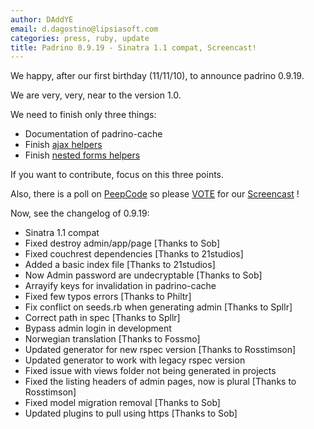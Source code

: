 ```yaml
---
author: DAddYE
email: d.dagostino@lipsiasoft.com
categories: press, ruby, update
title: Padrino 0.9.19 - Sinatra 1.1 compat, Screencast!
---
```


We happy, after our first birthday (11/11/10), to announce padrino 0.9.19.

We are very, very, near to the version 1.0.

We need to finish only three things:

-   Documentation of padrino-cache
-   Finish [ajax helpers](https://github.com/padrino/padrino-framework/tree/ajax_helpers)
-   Finish [nested forms helpers](https://github.com/padrino/padrino-framework/tree/nested_form_helpers)

If you want to contribute, focus on this three points.

Also, there is a poll on [PeepCode](http://suggestions.peepcode.com/forums/15-general/suggestions/1064769-padrino) so please [VOTE](http://suggestions.peepcode.com/forums/15-general/suggestions/1064769-padrino) for our [Screencast](http://suggestions.peepcode.com/forums/15-general/suggestions/1064769-padrino) !

Now, see the changelog of 0.9.19:

<break>

-   Sinatra 1.1 compat
-   Fixed destroy admin/app/page [Thanks to Sob]
-   Fixed couchrest dependencies [Thanks to 21studios]
-   Added a basic index file [Thanks to 21studios]
-   Now Admin password are undecryptable [Thanks to Sob]
-   Arrayify keys for invalidation in padrino-cache
-   Fixed few typos errors [Thanks to Philtr]
-   Fix conflict on seeds.rb when generating admin [Thanks to Spllr]
-   Correct path in spec [Thanks to Spllr]
-   Bypass admin login in development
-   Norwegian translation [Thanks to Fossmo]
-   Updated generator for new rspec version [Thanks to Rosstimson]
-   Updated generator to work with legacy rspec version
-   Fixed issue with views folder not being generated in projects
-   Fixed the listing headers of admin pages, now is plural [Thanks to Rosstimson]
-   Fixed model migration removal [Thanks to Sob]
-   Updated plugins to pull using https [Thanks to Sob]
